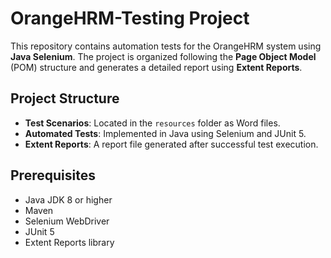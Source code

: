 # OrangeHRM-Testing Project

This repository contains automation tests for the OrangeHRM system using **Java Selenium**. The project is organized following the **Page Object Model** (POM) structure and generates a detailed report using **Extent Reports**.

## Project Structure
- **Test Scenarios**: Located in the `resources` folder as Word files.
- **Automated Tests**: Implemented in Java using Selenium and JUnit 5.
- **Extent Reports**: A report file generated after successful test execution.

## Prerequisites
- Java JDK 8 or higher
- Maven
- Selenium WebDriver
- JUnit 5
- Extent Reports library


